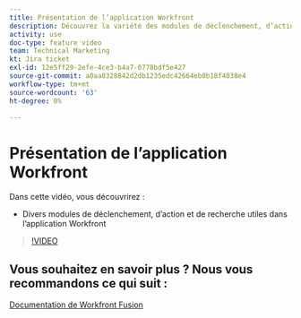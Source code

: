 ```yaml
---
title: Présentation de l’application Workfront
description: Découvrez la variété des modules de déclenchement, d’action et de recherche utiles dans l’application Workfront dans [!DNL Adobe Workfront Fusion].
activity: use
doc-type: feature video
team: Technical Marketing
kt: Jira ticket
exl-id: 12e5ff29-2efe-4ce3-b4a7-0778bdf5e427
source-git-commit: a0aa8328842d2db1235edc42664eb0b18f4038e4
workflow-type: tm+mt
source-wordcount: '63'
ht-degree: 0%

---
```


# Présentation de l’application Workfront

Dans cette vidéo, vous découvrirez :

* Divers modules de déclenchement, d’action et de recherche utiles dans l’application Workfront

>[!VIDEO](https://video.tv.adobe.com/v/335297/?quality=12)


## Vous souhaitez en savoir plus ? Nous vous recommandons ce qui suit :

[Documentation de Workfront Fusion](https://experienceleague.adobe.com/docs/workfront/using/adobe-workfront-fusion/workfront-fusion-2.html?lang=en)
